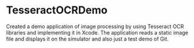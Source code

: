 # TesseractOCRDemo
Created a demo application of image processing by using Tesseract OCR libraries and implementing it in Xcode. The application reads a static image file and displays it on the simulator and also just a test demo of Git.
